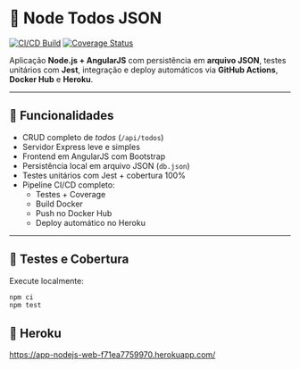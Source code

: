 # 🧩 Node Todos JSON

[![CI/CD Build](https://github.com/claudio-bianco/ci-cd-pipeline-nodejs/actions/workflows/ci-cd.yml/badge.svg)](https://github.com/claudio-bianco/ci-cd-pipeline-nodejs/actions/workflows/ci-cd.yml)
[![Coverage Status](https://img.shields.io/badge/coverage-100%25-brightgreen.svg)](https://github.com/claudio-bianco/ci-cd-pipeline-nodejs/actions)

Aplicação **Node.js + AngularJS** com persistência em **arquivo JSON**, testes unitários com **Jest**, integração e deploy automáticos via **GitHub Actions**, **Docker Hub** e **Heroku**.

---

## 🚀 Funcionalidades

- CRUD completo de *todos* (`/api/todos`)
- Servidor Express leve e simples
- Frontend em AngularJS com Bootstrap
- Persistência local em arquivo JSON (`db.json`)
- Testes unitários com Jest + cobertura 100%
- Pipeline CI/CD completo:
  - Testes + Coverage
  - Build Docker
  - Push no Docker Hub
  - Deploy automático no Heroku

---

## 🧪 Testes e Cobertura

Execute localmente:
```bash
npm ci
npm test
```

## 🧪 Heroku

https://app-nodejs-web-f71ea7759970.herokuapp.com/